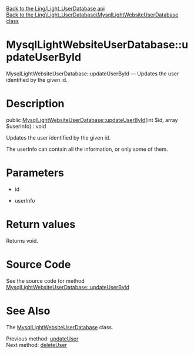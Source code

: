 [Back to the Ling/Light_UserDatabase api](https://github.com/lingtalfi/Light_UserDatabase/blob/master/doc/api/Ling/Light_UserDatabase.md)<br>
[Back to the Ling\Light_UserDatabase\MysqlLightWebsiteUserDatabase class](https://github.com/lingtalfi/Light_UserDatabase/blob/master/doc/api/Ling/Light_UserDatabase/MysqlLightWebsiteUserDatabase.md)


MysqlLightWebsiteUserDatabase::updateUserById
================



MysqlLightWebsiteUserDatabase::updateUserById — Updates the user identified by the given id.




Description
================


public [MysqlLightWebsiteUserDatabase::updateUserById](https://github.com/lingtalfi/Light_UserDatabase/blob/master/doc/api/Ling/Light_UserDatabase/MysqlLightWebsiteUserDatabase/updateUserById.md)(int $id, array $userInfo) : void




Updates the user identified by the given id.

The userInfo can contain all the information, or only some of them.




Parameters
================


- id

    

- userInfo

    


Return values
================

Returns void.








Source Code
===========
See the source code for method [MysqlLightWebsiteUserDatabase::updateUserById](https://github.com/lingtalfi/Light_UserDatabase/blob/master/MysqlLightWebsiteUserDatabase.php#L319-L337)


See Also
================

The [MysqlLightWebsiteUserDatabase](https://github.com/lingtalfi/Light_UserDatabase/blob/master/doc/api/Ling/Light_UserDatabase/MysqlLightWebsiteUserDatabase.md) class.

Previous method: [updateUser](https://github.com/lingtalfi/Light_UserDatabase/blob/master/doc/api/Ling/Light_UserDatabase/MysqlLightWebsiteUserDatabase/updateUser.md)<br>Next method: [deleteUser](https://github.com/lingtalfi/Light_UserDatabase/blob/master/doc/api/Ling/Light_UserDatabase/MysqlLightWebsiteUserDatabase/deleteUser.md)<br>

